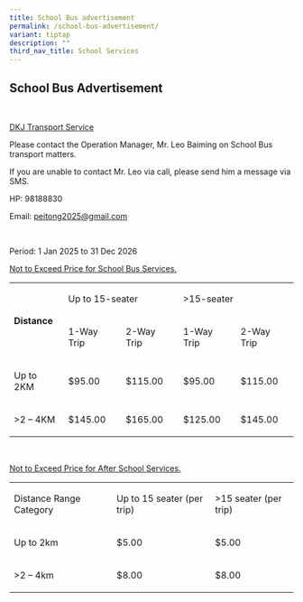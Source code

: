 ```yaml
---
title: School Bus advertisement
permalink: /school-bus-advertisement/
variant: tiptap
description: ""
third_nav_title: School Services
---
```

<h2>School Bus Advertisement</h2>
<p>&nbsp;</p>
<p><u>DKJ Transport Service</u>
</p>
<p>Please contact the Operation Manager, Mr. Leo Baiming on School Bus transport
matters.</p>
<p>If you are unable to contact Mr. Leo via call, please send him a message
via SMS.</p>
<p>HP: 98188830</p>
<p>Email: <a href="peitong2025@gmail.com" rel="noopener noreferrer nofollow" target="_blank">peitong2025@gmail.com</a>
</p>
<p>&nbsp;</p>
<p>Period: 1 Jan 2025 to 31 Dec 2026</p>
<p><u>Not to Exceed Price for School Bus Services.</u>
</p>
<table style="minWidth: 125px">
<colgroup>
<col>
<col>
<col>
<col>
<col>
</colgroup>
<tbody>
<tr>
<td rowspan="2" colspan="1">
<p><strong>Distance</strong>
</p>
</td>
<td rowspan="1" colspan="2">
<p>Up to 15-seater</p>
</td>
<td rowspan="1" colspan="2">
<p>&gt;15-seater</p>
</td>
</tr>
<tr>
<td rowspan="1" colspan="1">
<p>1-Way Trip</p>
</td>
<td rowspan="1" colspan="1">
<p>2-Way Trip</p>
</td>
<td rowspan="1" colspan="1">
<p>1-Way Trip</p>
</td>
<td rowspan="1" colspan="1">
<p>2-Way Trip</p>
</td>
</tr>
<tr>
<td rowspan="1" colspan="1">
<p>Up to 2KM</p>
</td>
<td rowspan="1" colspan="1">
<p>$95.00</p>
</td>
<td rowspan="1" colspan="1">
<p>$115.00</p>
</td>
<td rowspan="1" colspan="1">
<p>$95.00</p>
</td>
<td rowspan="1" colspan="1">
<p>$115.00</p>
</td>
</tr>
<tr>
<td rowspan="1" colspan="1">
<p>&gt;2 – 4KM</p>
</td>
<td rowspan="1" colspan="1">
<p>$145.00</p>
</td>
<td rowspan="1" colspan="1">
<p>$165.00</p>
</td>
<td rowspan="1" colspan="1">
<p>$125.00</p>
</td>
<td rowspan="1" colspan="1">
<p>$145.00</p>
</td>
</tr>
</tbody>
</table>
<p>&nbsp;</p>
<p><u>Not to Exceed Price for After School Services.</u>
</p>
<table style="minWidth: 75px">
<colgroup>
<col>
<col>
<col>
</colgroup>
<tbody>
<tr>
<td rowspan="1" colspan="1">
<p>Distance Range Category</p>
</td>
<td rowspan="1" colspan="1">
<p>Up to 15 seater (per trip)</p>
</td>
<td rowspan="1" colspan="1">
<p>&gt;15 seater (per trip)</p>
</td>
</tr>
<tr>
<td rowspan="1" colspan="1">
<p>Up to 2km</p>
</td>
<td rowspan="1" colspan="1">
<p>$5.00</p>
</td>
<td rowspan="1" colspan="1">
<p>$5.00</p>
</td>
</tr>
<tr>
<td rowspan="1" colspan="1">
<p>&gt;2 – 4km</p>
</td>
<td rowspan="1" colspan="1">
<p>$8.00</p>
</td>
<td rowspan="1" colspan="1">
<p>$8.00</p>
</td>
</tr>
</tbody>
</table>
<p></p>